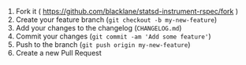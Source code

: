 1. Fork it ( https://github.com/blacklane/statsd-instrument-rspec/fork )
2. Create your feature branch (`git checkout -b my-new-feature`)
3. Add your changes to the changelog (`CHANGELOG.md`)
4. Commit your changes (`git commit -am 'Add some feature'`)
5. Push to the branch (`git push origin my-new-feature`)
6. Create a new Pull Request
